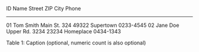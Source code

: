 ID    Name         Street            ZIP      City         Phone
--    ---------    --------------    -----    ---------    ---------
01    Tom Smith    Main St. 324      49322    Supertown    0233-4545
02    Jane Doe     Upper Rd. 3234    23234    Homeplace    0434-1343

Table 1: Caption (optional, numeric count is also optional)
